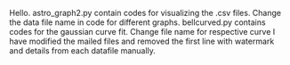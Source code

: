 Hello.
astro_graph2.py contain codes for visualizing the .csv files. Change the data file name in code for different graphs.
bellcurved.py contains codes for the gaussian curve fit. Change file name for respective curve 
I have modified the mailed files and removed the first line with watermark and details from each datafile manually.
